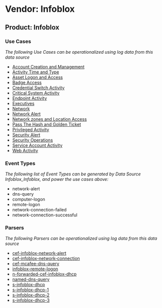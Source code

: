 Vendor: Infoblox
================
Product: Infoblox
-----------------

### Use Cases

_The following Use Cases can be operationalized using log data from this data source_

* [Account Creation and Management](../UseCases/usecase_account_creation_and_management.md)
* [Activity Time  and Type](../UseCases/usecase_activity_time__and_type.md)
* [Asset Logon and Access](../UseCases/usecase_asset_logon_and_access.md)
* [Badge Access](../UseCases/usecase_badge_access.md)
* [Credential Switch Activity](../UseCases/usecase_credential_switch_activity.md)
* [Critical System Activity](../UseCases/usecase_critical_system_activity.md)
* [Endpoint Activity](../UseCases/usecase_endpoint_activity.md)
* [Executives](../UseCases/usecase_executives.md)
* [Network](../UseCases/usecase_network.md)
* [Network Alert](../UseCases/usecase_network_alert.md)
* [Network zones and Location Access](../UseCases/usecase_network_zones_and_location_access.md)
* [Pass The Hash and Golden Ticket](../UseCases/usecase_pass_the_hash_and_golden_ticket.md)
* [Privileged Activity](../UseCases/usecase_privileged_activity.md)
* [Security Alert](../UseCases/usecase_security_alert.md)
* [Security Operations](../UseCases/usecase_security_operations.md)
* [Service Account Activity](../UseCases/usecase_service_account_activity.md)
* [Web Activity](../UseCases/usecase_web_activity.md)


### Event Types

_The following list of Event Types can be generated by Data Source Infoblox_Infoblox, and power the use cases above:_

- network-alert
- dns-query
- computer-logon
- remote-logon
- network-connection-failed
- network-connection-successful


### Parsers

_The following Parsers can be operationalized using log data from this data source_

* [cef-infoblox-network-alert](../Parsers/parserContent_cef-infoblox-network-alert.md)
* [cef-infoblox-network-connection](../Parsers/parserContent_cef-infoblox-network-connection.md)
* [cef-mcafee-dns-query](../Parsers/parserContent_cef-mcafee-dns-query.md)
* [infoblox-remote-logon](../Parsers/parserContent_infoblox-remote-logon.md)
* [n-forwarded-cef-infoblox-dhcp](../Parsers/parserContent_n-forwarded-cef-infoblox-dhcp.md)
* [named-dns-query](../Parsers/parserContent_named-dns-query.md)
* [s-infoblox-dhcp](../Parsers/parserContent_s-infoblox-dhcp.md)
* [s-infoblox-dhcp-1](../Parsers/parserContent_s-infoblox-dhcp-1.md)
* [s-infoblox-dhcp-2](../Parsers/parserContent_s-infoblox-dhcp-2.md)
* [s-infoblox-dhcp-3](../Parsers/parserContent_s-infoblox-dhcp-3.md)
